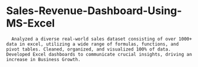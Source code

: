 # Sales-Revenue-Dashboard-Using-MS-Excel
      Analyzed a diverse real-world sales dataset consisting of over 1000+ data in excel, utilizing a wide range of formulas, functions, and pivot tables. Cleaned, organized, and visualized 100% of data. Developed Excel dashboards to communicate crucial insights, driving an increase in Business Growth.
